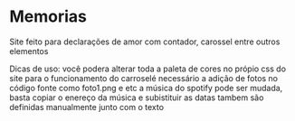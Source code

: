 # Memorias
Site feito para declarações de amor com contador, carossel entre outros elementos

Dicas de uso:
você podera alterar toda a paleta de cores no própio css do site
para o funcionamento do carroselé necessário a adição de fotos no código fonte como foto1.png e etc
a música do spotify pode ser mudada, basta copiar o enereço da música e subistituir
as datas tambem são definidas manualmente junto com o texto
